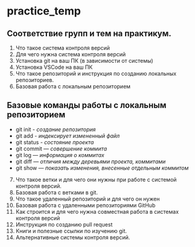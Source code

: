 # practice_temp

## Соответствие групп и тем на практикум.

1. Что такое система контроля версий
2. Для чего нужна система контроля версий
3. Установка git на ваш ПК (в зависимости от системы)
4. Установка VSCode на ваш ПК
5. Что такое репозиторий и инструкция по созданию локальных репозиториев.
6. Базовая работа с локальным репозиторием

## Базовые команды работы с локальным репозиторием

* git init - *создание репозитория*
* git add - *индексирует измененный файл*
* git status - *состояние проекта*
* git commit — *совершение коммита*
* git log — *информация о коммитах*
* git diff — *отличия между деревьями проекта, коммитами*
* git show — *показать изменения, внесенные отдельным коммитом*

7. Что такое ветки и для чего они нужны при работе с системой контроля версий.
8. Базовая работа с ветками в git.
9. Что такое удаленный репозиторий и для чего он нужен
10. Базовая работа с удаленными репозиториями GitHub
11. Как строится и для чего нужна совместная работа в системах контроля версий
12. Инструкция по созданию pull request
13. Книги и полезные ссылки по изучению git.
14. Альтернативные системы контроля версий.
